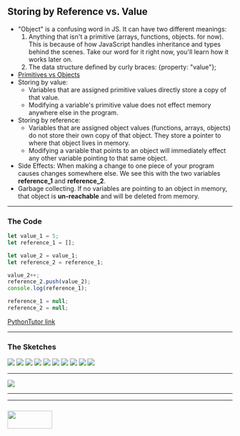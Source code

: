 ## Storing by Reference vs. Value

* "Object" is a confusing word in JS.  It can have two different meanings:
  1. Anything that isn't a primitive (arrays, functions, objects. for now).  This is because of how JavaScript handles inheritance and types behind the scenes.  Take our word for it right now, you'll learn how it works later on.
  2. The data structure defined by curly braces: {property: "value"};
* [Primitives vs Objects](https://codeburst.io/javascript-data-types-explained-347555cd2d4d)
* Storing by value:
  * Variables that are assigned primitive values directly store a copy of that value.
  * Modifying a variable's primitive value does not effect memory anywhere else in the program.
* Storing by reference:
  * Variables that are assigned object values (functions, arrays, objects) do not store their own copy of that object. They store a pointer to where that object lives in memory.
  * Modifying a variable that points to an object will immediately effect any other variable pointing to that same object.
* Side Effects:  When making a change to one piece of your program causes changes somewhere else.  We see this with the two variables __reference\_1__ and __reference\_2__.
* Garbage collecting.  If no variables are pointing to an object in memory, that object is __un-reachable__ and will be deleted from memory.


___

### The Code

```js
let value_1 = 5;
let reference_1 = [];

let value_2 = value_1;
let reference_2 = reference_1;

value_2++;
reference_2.push(value_2);
console.log(reference_1);

reference_1 = null;
reference_2 = null;
```

[PythonTutor link](https://goo.gl/EY6FjW)



___

### The Sketches

![](./step-1.png)
![](./step-2.png)
![](./step-3.png)
![](./step-4.png)
![](./step-5.png)
![](./step-6.png)
![](./step-7.png)
![](./step-8.png)
![](./step-9.png)
![](./step-final.png)

___

![](./final-state.png)


___
___
### <a href="http://elewa.education/blog" target="_blank"><img src="https://user-images.githubusercontent.com/18554853/34921062-506450ae-f97d-11e7-875f-6feeb26ad72d.png" width="100" height="40"/></a>

